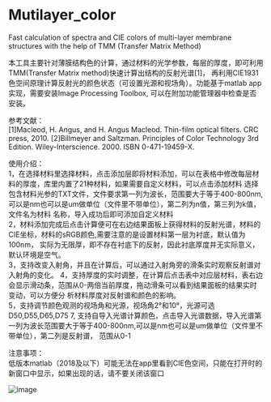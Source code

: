 # Mutilayer_color
Fast calculation of spectra and CIE colors of multi-layer membrane structures with the help of TMM (Transfer Matrix Method)

本工具主要针对薄膜结构色的计算，通过材料的光学参数，每层的厚度，即可利用TMM(Transfer Matrix method)快速计算出结构的反射光谱[1]，
再利用CIE1931色空间原理计算反射光的颜色状态（可设置光源和视场角）。功能基于matlab app 实现，需要安装Image Processing Toolbox,
可以在附加功能管理器中检查是否安装。



参考文献：  
[1]Macleod, H. Angus, and H. Angus Macleod. Thin-film optical filters. CRC press, 2010.
[2]Billmeyer and Saltzman. Principles of Color Technology 3rd Edition. Wiley-Interscience. 2000. ISBN 0-471-19459-X.

使用介绍：  
1，在选择材料里选择材料，点击添加层即将材料添加，可以在表格中修改每层材料的厚度，库里内置了21种材料，如果需要自定义材料，可以点击添加材料
选择包含材料光参的TXT文件，文件要求第一列为波长，范围要大于等于400-800nm,可以是nm也可以是um做单位（文件里不带单位），第二列为n值，第三列为k值，文件名为材料
名称，导入成功后即可添加自定义材料  
2，材料添加完成后点击计算便可在右边结果面板上获得材料的反射光谱，材料的CIE坐标，材料的sRGB颜色,需要注意的是设置材料第一层为衬底，默认值为100nm，
实际为无限厚，即不存在衬底下的反射，因此衬底厚度并无实际意义，默认环境是空气。  
3，支持改变入射角，并且在计算后，可以通过入射角旁的滑条实时观察反射谱对入射角的变化。
4，支持厚度的实时调整，在计算后点击表中对应层材料，表右边会显示滑动条，范围从0-两倍当前厚度，拖动滑条可以看到结果面板的结果实时变动，可以方便分
析材料厚度对反射谱和颜色的影响。  
5，支持调节颜色观测的视场角和光源，视场角2°和10°，光源可选D50,D55,D65,D75
7, 支持自导入光谱计算颜色，点击导入光谱数据，导入光谱第一列为波长范围要大于等于400-800nm,可以是nm也可以是um做单位（文件里不带单位），第二列是反射谱，
范围从0-1  
  
 注意事项：  
 低版本matlab（2018及以下）可能无法在app里看到CIE色空间，只能在打开时的新窗口中显示，如果出现的话，请不要关闭该窗口
    
![image](https://user-images.githubusercontent.com/109337832/181210147-6344766e-8f72-4e28-9c37-dd093a66073c.png)

 
